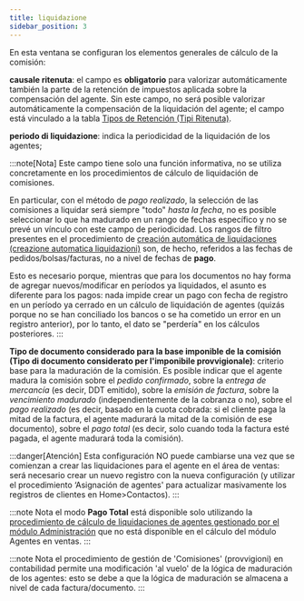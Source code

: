 ```yaml
---
title: liquidazione
sidebar_position: 3
---
```


En esta ventana se configuran los elementos generales de cálculo de la comisión:

**causale ritenuta**: el campo es **obligatorio** para valorizar automáticamente también la parte de la retención de impuestos aplicada sobre la compensación del agente. Sin este campo, no será posible valorizar automáticamente la compensación de la liquidación del agente; el campo está vinculado a la tabla [Tipos de Retención (Tipi Ritenuta)](/docs/configurations/tables/finance/withholding-tax-types).

**periodo di liquidazione**: indica la periodicidad de la liquidación de los agentes;

:::note[Nota]
Este campo tiene solo una función informativa, no se utiliza concretamente en los procedimientos de cálculo de liquidación de comisiones. 

En particular, con el método de *pago realizado*, la selección de las comisiones a liquidar será siempre "todo" *hasta la fecha*, no es posible seleccionar lo que ha madurado en un rango de fechas específico y no se prevé un vínculo con este campo de periodicidad.
Los rangos de filtro presentes en el procedimiento de [creación automática de liquidaciones (creazione automatica liquidazioni)](/docs/sales/agents/procedures/automatic-generation-of-commission-settlement) son, de hecho, referidos a las fechas de pedidos/bolsas/facturas, no a nivel de fechas de **pago**. 

Esto es necesario porque, mientras que para los documentos no hay forma de agregar nuevos/modificar en períodos ya liquidados, el asunto es diferente para los pagos: nada impide crear un pago con fecha de registro en un período ya cerrado en un cálculo de liquidación de agentes (quizás porque no se han conciliado los bancos o se ha cometido un error en un registro anterior), por lo tanto, el dato se "perdería" en los cálculos posteriores.
:::

**Tipo de documento considerado para la base imponible de la comisión (Tipo di documento considerato per l'imponibile provvigionale)**: criterio base para la maduración de la comisión. Es posible indicar que el agente madura la comisión sobre el *pedido confirmado*, sobre la *entrega de mercancía* (es decir, DDT emitido), sobre la *emisión de factura*, sobre la *vencimiento madurado* (independientemente de la cobranza o no), sobre el *pago realizado* (es decir, basado en la cuota cobrada: si el cliente paga la mitad de la factura, el agente madurará la mitad de la comisión de ese documento), sobre el *pago total* (es decir, solo cuando toda la factura esté pagada, el agente madurará toda la comisión).

:::danger[Atención]
Esta configuración NO puede cambiarse una vez que se comienzan a crear las liquidaciones para el agente en el área de ventas: será necesario crear un nuevo registro con la nueva configuración (y utilizar el procedimiento ‘Asignación de agentes' para actualizar masivamente los registros de clientes en Home>Contactos).
:::

:::note Nota
el modo **Pago Total** está disponible solo utilizando la [procedimiento de cálculo de liquidaciones de agentes gestionado por el módulo Administración](/docs/finance-area/professional-men/procedures/calculate-commissions) que no está disponible en el cálculo del módulo Agentes en ventas.
:::

:::note Nota
el procedimiento de gestión de 'Comisiones' (provvigioni) en contabilidad permite una modificación 'al vuelo' de la lógica de maduración de los agentes: esto se debe a que la lógica de maduración se almacena a nivel de cada factura/documento.
:::